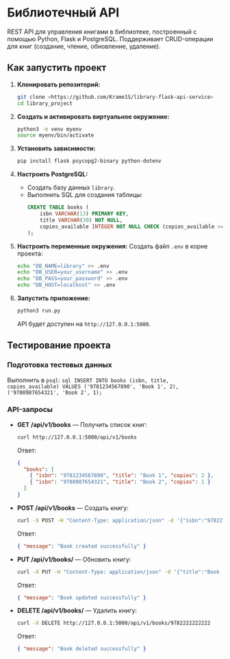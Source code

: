 # Библиотечный API

REST API для управления книгами в библиотеке, построенный с помощью Python, Flask и PostgreSQL. Поддерживает CRUD-операции для книг (создание, чтение, обновление, удаление).

## Как запустить проект

1.  **Клонировать репозиторий:**

    ```bash
    git clone <https://github.com/Krame1S/library-flask-api-service>
    cd library_project
    ```

2.  **Создать и активировать виртуальное окружение:**

    ```bash
    python3 -m venv myenv
    source myenv/bin/activate
    ```

3.  **Установить зависимости:**

    ```bash
    pip install flask psycopg2-binary python-dotenv
    ```

4.  **Настроить PostgreSQL:**

    - Создать базу данных `library`.
    - Выполнить SQL для создания таблицы:
      ```sql
      CREATE TABLE books (
          isbn VARCHAR(13) PRIMARY KEY,
          title VARCHAR(30) NOT NULL,
          copies_available INTEGER NOT NULL CHECK (copies_available >= 0)
      );
      ```

5.  **Настроить переменные окружения:**
    Создать файл `.env` в корне проекта:

    ```bash
    echo "DB_NAME=library" >> .env
    echo "DB_USER=your_username" >> .env
    echo "DB_PASS=your_password" >> .env
    echo "DB_HOST=localhost" >> .env
    ```

6.  **Запустить приложение:**
    ```bash
    python3 run.py
    ```
    API будет доступен на `http://127.0.0.1:5000`.

## Тестирование проекта

### Подготовка тестовых данных

Выполнить в `psql`:
`sql
     INSERT INTO books (isbn, title, copies_available) VALUES
     ('9781234567890', 'Book 1', 2),
     ('9780987654321', 'Book 2', 1);
     `

### API-запросы

- **GET /api/v1/books** — Получить список книг:

  ```bash
  curl http://127.0.0.1:5000/api/v1/books
  ```

  Ответ:

  ```json
  {
    "books": [
      { "isbn": "9781234567890", "title": "Book 1", "copies": 2 },
      { "isbn": "9780987654321", "title": "Book 2", "copies": 1 }
    ]
  }
  ```

- **POST /api/v1/books** — Создать книгу:

  ```bash
  curl -X POST -H "Content-Type: application/json" -d '{"isbn":"9782222222222","title":"Book 3","copies":3}' http://127.0.0.1:5000/api/v1/books
  ```

  Ответ:

  ```json
  { "message": "Book created successfully" }
  ```

- **PUT /api/v1/books/<isbn>** — Обновить книгу:

  ```bash
  curl -X PUT -H "Content-Type: application/json" -d '{"title":"Book 1 updated","copies":5}' http://127.0.0.1:5000/api/v1/books/9781234567890
  ```

  Ответ:

  ```json
  { "message": "Book updated successfully" }
  ```

- **DELETE /api/v1/books/<isbn>** — Удалить книгу:
  ```bash
  curl -X DELETE http://127.0.0.1:5000/api/v1/books/9782222222222
  ```
  Ответ:
  ```json
  { "message": "Book deleted successfully" }
  ```
